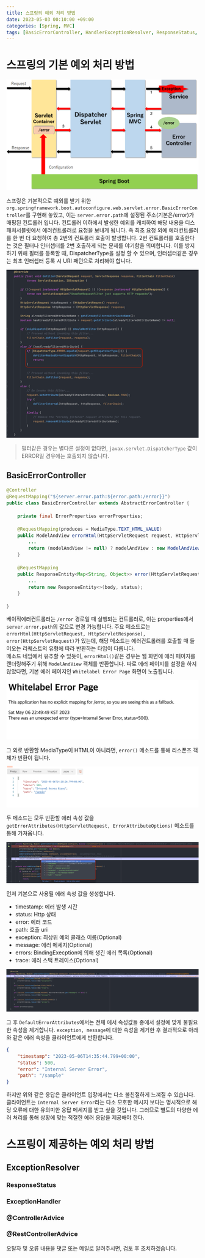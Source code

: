 ```yaml
---
title: 스프링의 예외 처리 방법
date: 2023-05-03 00:10:00 +09:00
categories: [Spring, MVC]
tags: [BasicErrorController, HandlerExceptionResolver, ResponseStatus, ExceptionHandler, ControllerAdvice, RestControllerAdvice]
---
```


# 스프링의 기본 예외 처리 방법

![spring-exception-handling](/assets/img/spring/mvc/exception-handling/spring-exception-handling.png)  

스프링은 기본적으로 예외를 받기 위한 ``org.springframework.boot.autoconfigure.web.servlet.error.BasicErrorController``를 구현해 놓았고, 이는 ``server.error.path``에 설정된 주소(기본은/error)가 매핑된 컨트롤러 입니다.
컨트롤러 이하에서 발생한 예외를 캐치하여 해당 내용을 디스패처서블릿에서 에러컨트롤러로 요청을 보내게 됩니다.
즉 최초 요청 외에 에러컨트롤러를 한 번 더 요청하여 총 2번의 컨트롤러 호출이 발생합니다. 
2번 컨트롤러를 호출한다는 것은 필터나 인터셉터를 2번 호출하게 되는 문제를 야기함을 의미합니다. 
이를 방지하기 위해 필터를 등록할 때, DispatcherType을 설정 할 수 있으며, 인터셉터같은 경우는 최초 인터셉터 등록 시 URI 패턴으로 처리해야 합니다.

![do-filter](/assets/img/spring/mvc/exception-handling/do-filter.png)

> 필터같은 경우는 별다른 설정이 없다면, ``javax.servlet.DispatcherType`` 값이 ERROR일 경우에는 호출되지 않습니다.

## BasicErrorController

```java
@Controller
@RequestMapping("${server.error.path:${error.path:/error}}")
public class BasicErrorController extends AbstractErrorController {

    private final ErrorProperties errorProperties;
    
    @RequestMapping(produces = MediaType.TEXT_HTML_VALUE)
    public ModelAndView errorHtml(HttpServletRequest request, HttpServletResponse response) {
        ...
        return (modelAndView != null) ? modelAndView : new ModelAndView("error", model);
    }
	
    @RequestMapping
    public ResponseEntity<Map<String, Object>> error(HttpServletRequest request) {
        ...
        return new ResponseEntity<>(body, status);
    }
	
}
```

베이직에러컨트롤러는 ``/error`` 경로일 때 실행되는 컨트롤러로, 이는 properties에서 ``server.error.path``의 값으로 변경 가능합니다. 
주요 메소드로는 ``errorHtml(HttpServletRequest, HttpServletResponse), error(HttpServletRequest)``가 있는데, 해당 메소드는 에러컨트롤러를 호출할 때 들어오는 리퀘스트의 유형에 따라 반환하는 타입이 다릅니다.  
메소드 네임에서 유추할 수 있듯이, ``errorHtml()``같은 경우는 웹 화면에 에러 페이지를 랜더링해주기 위해 ``ModelAndView`` 객체를 반환합니다. 
따로 에러 페이지를 설정을 하지 않았다면, 기본 에러 페이지인 ``Whitelabel Error Page`` 화면이 노출됩니다.   

![whitelabel-error-page](/assets/img/spring/mvc/exception-handling/whitelabel-error-page.png)  

그 외로 반환할 MediaType이 HTML이 아니라면, ``error()`` 메소드를 통해 리스폰즈 객체가 반환이 됩니다. 

![postman](/assets/img/spring/mvc/exception-handling/postman.png)  

두 메소드는 모두 반환할 에러 속성 값을 ``getErrorAttributes(HttpServletRequest, ErrorAttributeOptions)`` 메소드를 통해 가져옵니다.

![private-get-error-attributes](/assets/img/spring/mvc/exception-handling/private-get-error-attributes.png)

먼저 기본으로 사용될 에러 속성 값을 생성합니다.  
- timestamp: 에러 발생 시간
- status: Http 상태
- error: 에러 코드
- path: 호출 uri
- exception: 최상위 예외 클래스 이름(Optional)
- message: 에러 메세지(Optional)
- errors: BindingExecption에 의해 생긴 에러 목록(Optional)
- trace: 에러 스택 트레이스(Optional)

![get-error-attributes](/assets/img/spring/mvc/exception-handling/get-error-attributes.png)  

그 후 ``DefaultErrorAttributes``에서는 전체 에서 속성값들 중에서 설정에 맞게 불필요한 속성을 제거합니다. 
``exception, message``에 대한 속성을 제거한 후 결과적으로 아래와 같은 에러 속성을 클라이언트에게 반환합니다. 

```json
{
    "timestamp": "2023-05-06T14:35:44.799+00:00",
    "status": 500,
    "error": "Internal Server Error",
    "path": "/sample"
}
```

하지만 위와 같은 응답은 클라이언트 입장에서는 다소 불친절하게 느껴질 수 있습니다. 
클라이언트는 ``Internal Server Error``라는 다소 모호한 메시지 보다는 명시적으로 해당 오류에 대한 유의미한 응답 메세지를 받고 싶을 것입니다. 
그러므로 별도의 다양한 에러 처리를 통해 상황에 맞는 적절한 에러 응답을 제공해야 한다. 

# 스프링이 제공하는 예외 처리 방법

## ExceptionResolver

###  ResponseStatus

### ExceptionHandler

### @ControllerAdvice

### @RestControllerAdvice


오탈자 및 오류 내용을 댓글 또는 메일로 알려주시면, 검토 후 조치하겠습니다.  
